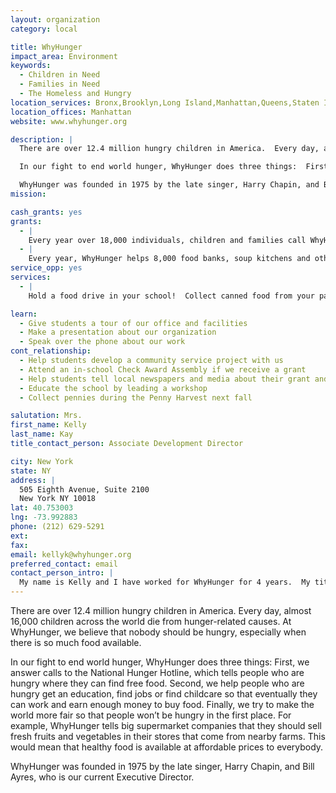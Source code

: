 ```yaml
---
layout: organization
category: local

title: WhyHunger
impact_area: Environment
keywords: 
  - Children in Need
  - Families in Need
  - The Homeless and Hungry
location_services: Bronx,Brooklyn,Long Island,Manhattan,Queens,Staten Island,Greater New York,Outside NYC
location_offices: Manhattan
website: www.whyhunger.org

description: |
  There are over 12.4 million hungry children in America.  Every day, almost 16,000 children across the world die from hunger-related causes.  At WhyHunger, we believe that nobody should be hungry, especially when there is so much food available.  

  In our fight to end world hunger, WhyHunger does three things:  First, we answer calls to the National Hunger Hotline, which tells people who are hungry where they can find free food.  Second, we help people who are hungry get an education, find jobs or find childcare so that eventually they can work and earn enough money to buy food.  Finally, we try to make the world more fair so that people won’t be hungry in the first place.  For example, WhyHunger tells big supermarket companies that they should sell fresh fruits and vegetables in their stores that come from nearby farms.  This would mean that healthy food is available at affordable prices to everybody.   

  WhyHunger was founded in 1975 by the late singer, Harry Chapin, and Bill Ayres, who is our current Executive Director.
mission: 

cash_grants: yes
grants: 
  - |
    Every year over 18,000 individuals, children and families call WhyHunger’s National Hunger Hotline looking for food and other services in their neighborhoods.  It costs WhyHunger $20 to answer one phone call.  A grant of $100 would allow WhyHunger to answer 5 phone calls in one year; a grant of $500 would allow WhyHunger to answer 25 calls; and a grant of $1,000 would allow WhyHunger to answer 50 calls.
  - |
    Every year, WhyHunger helps 8,000 food banks, soup kitchens and other organizations to provide better services to people that are hungry.  WhyHunger helps by giving information, organizing events and connecting organizations to funding.  It costs $30 for WhyHunger to provide this services to one organization.  A grant of $300 would help WhyHunger provide support to 10 organizations in the United States.
service_opp: yes
services: 
  - |
    Hold a food drive in your school!  Collect canned food from your parents, friends, teachers and local business owners.  WhyHunger will help you find a food bank or soup kitchen close to your school and you can deliver the food to it yourself.

learn: 
  - Give students a tour of our office and facilities
  - Make a presentation about our organization
  - Speak over the phone about our work
cont_relationship: 
  - Help students develop a community service project with us
  - Attend an in-school Check Award Assembly if we receive a grant
  - Help students tell local newspapers and media about their grant and/or project with us
  - Educate the school by leading a workshop
  - Collect pennies during the Penny Harvest next fall

salutation: Mrs.
first_name: Kelly
last_name: Kay
title_contact_person: Associate Development Director

city: New York
state: NY
address: |
  505 Eighth Avenue, Suite 2100  
  New York NY 10018
lat: 40.753003
lng: -73.992883
phone: (212) 629-5291
ext: 
fax: 
email: kellyk@whyhunger.org
preferred_contact: email
contact_person_intro: |
  My name is Kelly and I have worked for WhyHunger for 4 years.  My title is Development Director – that means that I am responsible for spreading the word about WhyHunger, raising money to help end hunger and poverty in the United States and around the world.  I am really excited to work with Penny Harvest schools this year because I used to work as a teacher in NYC public schools and miss working with kids!
---
```

There are over 12.4 million hungry children in America.  Every day, almost 16,000 children across the world die from hunger-related causes.  At WhyHunger, we believe that nobody should be hungry, especially when there is so much food available.  

In our fight to end world hunger, WhyHunger does three things:  First, we answer calls to the National Hunger Hotline, which tells people who are hungry where they can find free food.  Second, we help people who are hungry get an education, find jobs or find childcare so that eventually they can work and earn enough money to buy food.  Finally, we try to make the world more fair so that people won’t be hungry in the first place.  For example, WhyHunger tells big supermarket companies that they should sell fresh fruits and vegetables in their stores that come from nearby farms.  This would mean that healthy food is available at affordable prices to everybody.   

WhyHunger was founded in 1975 by the late singer, Harry Chapin, and Bill Ayres, who is our current Executive Director.